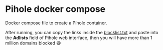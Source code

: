 # Pihole docker compose

Docker compose file to create a Pihole container.

After running, you can copy the links inside the [blocklist.txt](https://raw.githubusercontent.com/joabeslopes/Pihole-docker-compose/main/blocklist.txt) and paste into the **Adlists** field of Pihole web interface, then you will have more than 1 million domains blocked 😄
